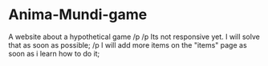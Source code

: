 # Anima-Mundi-game
A website about a hypothetical game
/p 
/p Its not responsive yet. I will solve that as soon as possible;
/p I will add more items on the "items" page as soon as i learn how to do it;

